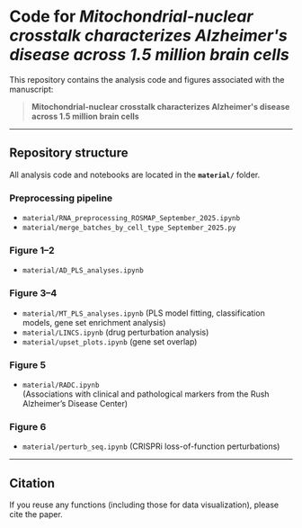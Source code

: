 # Code for *Mitochondrial-nuclear crosstalk characterizes Alzheimer's disease across 1.5 million brain cells*

This repository contains the analysis code and figures associated with the manuscript:

> **Mitochondrial-nuclear crosstalk characterizes Alzheimer's disease across 1.5 million brain cells**  

---

## Repository structure

All analysis code and notebooks are located in the **`material/`** folder.  

### Preprocessing pipeline
- `material/RNA_preprocessing_ROSMAP_September_2025.ipynb`  
- `material/merge_batches_by_cell_type_September_2025.py`  

### Figure 1–2
- `material/AD_PLS_analyses.ipynb`  

### Figure 3–4
- `material/MT_PLS_analyses.ipynb` (PLS model fitting, classification models, gene set enrichment analysis)  
- `material/LINCS.ipynb` (drug perturbation analysis)  
- `material/upset_plots.ipynb` (gene set overlap)  

### Figure 5
- `material/RADC.ipynb`  
  (Associations with clinical and pathological markers from the Rush Alzheimer’s Disease Center)  

### Figure 6
- `material/perturb_seq.ipynb` (CRISPRi loss-of-function perturbations)  

---

## Citation

If you reuse any functions (including those for data visualization), please cite the paper. 
